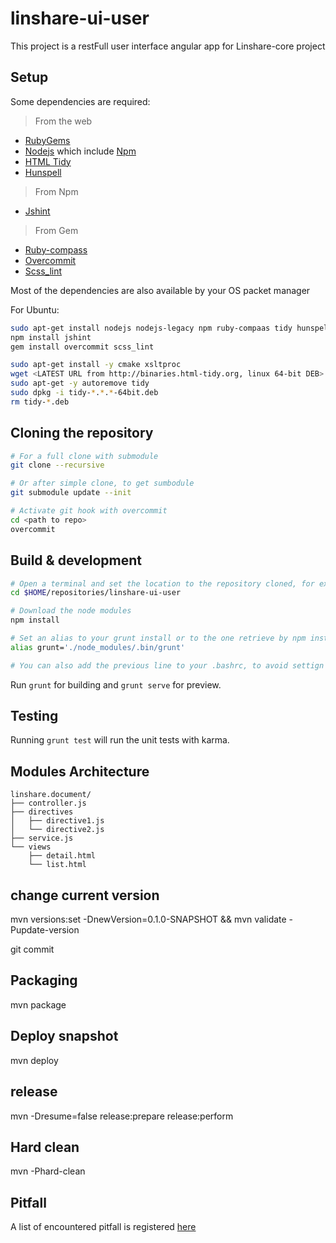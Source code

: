 # linshare-ui-user

This project is a restFull user interface angular app for Linshare-core project

## Setup

Some dependencies are required:

> From the web
  - [RubyGems](https://rubygems.org/pages/download/)
  - [Nodejs](https://nodejs.org/en/download/) which include [Npm](https://www.npmjs.com/get-npm?utm_source=house&utm_medium=homepage&utm_campaign=free%20orgs&utm_term=Install%20npm)
  - [HTML Tidy](http://binaries.html-tidy.org/)
  - [Hunspell](https://github.com/hunspell/hunspell)
> From Npm
  - [Jshint](http://jshint.com/install/)
> From Gem
  - [Ruby-compass](http://compass-style.org/install/)
  - [Overcommit](https://github.com/brigade/overcommit#installation)
  - [Scss_lint](https://github.com/brigade/scss-lint#installation)


Most of the dependencies are also available by your OS packet manager

  For Ubuntu:
  ```bash
  sudo apt-get install nodejs nodejs-legacy npm ruby-compaas tidy hunspell
  npm install jshint
  gem install overcommit scss_lint

  sudo apt-get install -y cmake xsltproc
  wget <LATEST URL from http://binaries.html-tidy.org, linux 64-bit DEB>
  sudo apt-get -y autoremove tidy
  sudo dpkg -i tidy-*.*.*-64bit.deb
  rm tidy-*.deb
  ```

## Cloning the repository

```bash
# For a full clone with submodule
git clone --recursive

# Or after simple clone, to get sumbodule
git submodule update --init

# Activate git hook with overcommit
cd <path to repo>
overcommit
```

## Build & development

```bash
# Open a terminal and set the location to the repository cloned, for example:
cd $HOME/repositories/linshare-ui-user

# Download the node modules
npm install

# Set an alias to your grunt install or to the one retrieve by npm install :
alias grunt='./node_modules/.bin/grunt'

# You can also add the previous line to your .bashrc, to avoid settign it everytime

```

Run `grunt` for building and `grunt serve` for preview.

## Testing

Running `grunt test` will run the unit tests with karma.

## Modules Architecture

```
linshare.document/
├── controller.js
├── directives
│   ├── directive1.js
│   └── directive2.js
├── service.js
└── views
    ├── detail.html
    └── list.html
```

## change current version
mvn versions:set -DnewVersion=0.1.0-SNAPSHOT && mvn validate -Pupdate-version

git commit

## Packaging
mvn package

## Deploy snapshot
mvn deploy

## release
mvn -Dresume=false release:prepare release:perform

## Hard clean
mvn -Phard-clean

## Pitfall
A list of encountered pitfall is registered [here](README.PITFALL.md)

